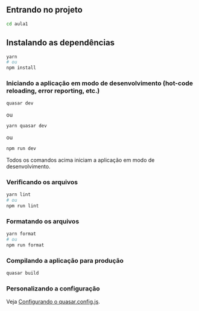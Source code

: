 ## Entrando no projeto

```bash
cd aula1
```

## Instalando as dependências
```bash
yarn
# ou
npm install
```

### Iniciando a aplicação em modo de desenvolvimento (hot-code reloading, error reporting, etc.)

```bash
quasar dev
```
ou
```bash
yarn quasar dev
```
ou
```bash
npm run dev
```

Todos os comandos acima iniciam a aplicação em modo de desenvolvimento.


### Verificando os arquivos
```bash
yarn lint
# ou
npm run lint
```


### Formatando os arquivos
```bash
yarn format
# ou
npm run format
```

### Compilando a aplicação para produção
```bash
quasar build
```

### Personalizando a configuração
Veja [Configurando o quasar.config.js](https://v2.quasar.dev/quasar-cli-webpack/quasar-config-js).
